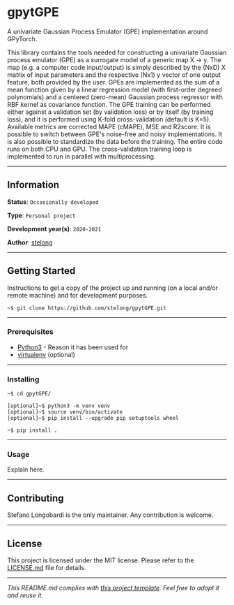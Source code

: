 # gpytGPE

A univariate Gaussian Process Emulator (GPE) implementation around GPyTorch.

This library contains the tools needed for constructing a univariate Gaussian process emulator (GPE) as a surrogate model of a generic map X -> y. The map (e.g. a computer code input/output) is simply described by the (NxD) X matrix of input parameters and the respective (Nx1) y vector of one output feature, both provided by the user. GPEs are implemented as the sum of a mean function given by a linear regression model (with first-order degreed polynomials) and a centered (zero-mean) Gaussian process regressor with RBF kernel as covariance function. The GPE training can be performed either against a validation set (by validation loss) or by itself (by training loss), and it is performed using K-fold cross-validation (default is K=5). Available metrics are corrected MAPE (cMAPE), MSE and R2score. It is possible to switch between GPE's noise-free and noisy implementations. It is also possible to standardize the data before the training. The entire code runs on both CPU and GPU. The cross-validation training loop is implemented to run in parallel with multiprocessing.

---
## Information

**Status**: `Occasionally developed`

**Type**: `Personal project`

**Development year(s)**: `2020-2021`

**Author**: [stelong](https://github.com/stelong)

---
## Getting Started

Instructions to get a copy of the project up and running (on a local and/or 
remote machine) and for development purposes.

```
~$ git clone https://github.com/stelong/gpytGPE.git
```

---
### Prerequisites

* [Python3](https://www.python.org/) - Reason it has been used for
* [virtualenv](https://pypi.org/project/virtualenv/) (optional)

---
### Installing

```
~$ cd gpytGPE/

[optional]~$ python3 -m venv venv
[optional]~$ source venv/bin/activate
[optional]~$ pip install --upgrade pip setuptools wheel

~$ pip install .
```

---
### Usage

Explain here.


---
## Contributing

Stefano Longobardi is the only maintainer. Any contribution is welcome.

---
## License

This project is licensed under the MIT license.
Please refer to the [LICENSE.md](LICENSE.md) file for details.

---
*This README.md complies with [this project template](
https://github.com/ShadowTemplate/project-template). Feel free to adopt it
and reuse it.*